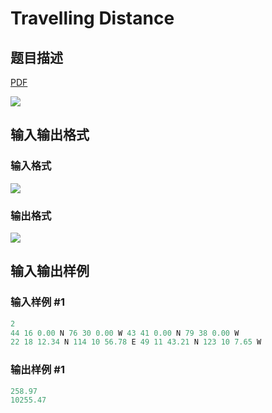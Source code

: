 # Travelling Distance

## 题目描述

[problemUrl]: https://uva.onlinejudge.org/index.php?option=com_onlinejudge&Itemid=8&category=20&page=show_problem&problem=1838

[PDF](https://uva.onlinejudge.org/external/108/p10897.pdf)

![](https://cdn.luogu.com.cn/upload/vjudge_pic/UVA10897/bd7777d427c940a9ec81d3a7d17ed16017668940.png)

## 输入输出格式

### 输入格式

![](https://cdn.luogu.com.cn/upload/vjudge_pic/UVA10897/4d747b2f8ac65b6987ee011869ca64743e571904.png)

### 输出格式

![](https://cdn.luogu.com.cn/upload/vjudge_pic/UVA10897/10a6474c7614c5da816b11397e56a7710a17da69.png)

## 输入输出样例

### 输入样例 #1

```cpp
2
44 16 0.00 N 76 30 0.00 W 43 41 0.00 N 79 38 0.00 W
22 18 12.34 N 114 10 56.78 E 49 11 43.21 N 123 10 7.65 W
```


### 输出样例 #1

```cpp
258.97
10255.47
```


